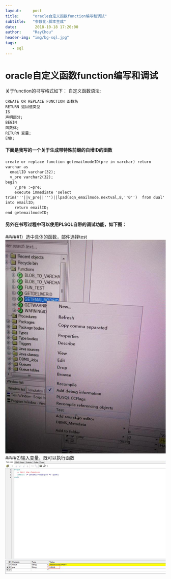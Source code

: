 ```yaml
---
layout:     post
title:      "oracle自定义函数function编写和调试"
subtitle:   "参数化-脚本生成"
date:        2018-10-18 17:20:00
author:     "RayChou"
header-img: "img/bg-sql.jpg"
tags:
   - sql 
---
```

# oracle自定义函数function编写和调试
关于function的书写格式如下：
自定义函数语法:
```
CREATE OR REPLACE FUNCTION 函数名
RETURN 返回值类型
IS
声明部分;
BEGIN
函数体;
RETURN 变量;
END;
```

#### 下面是我写的一个关于生成带特殊前缀的自增ID的函数

```
create or replace function getemailmodeID(pre in varchar) return varchar as
  emailID varchar(32);
  v_pre varchar2(32);
begin
    v_pre :=pre;
    execute immediate 'select trim('''||v_pre||''')||lpad(sqn_emailmode.nextval,8,''0'')  from dual' into emailID;
    return emailID;
end getemailmodeID;
```


#### 另外在书写过程中可以使用PLSQL自带的调试功能，如下图：
#####1）选中具体的函数，邮件选择test
![](/img/20190101/f1.png)
####2)输入变量，既可以执行函数
![](/img/20190101/f2.png)










